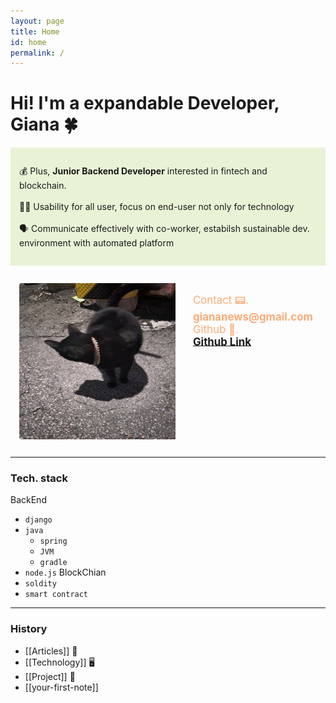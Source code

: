 ```yaml
---
layout: page
title: Home
id: home
permalink: /
---
```


<h1>Hi! I'm a expandable Developer, Giana 🍀</h1>
<div  width="1500em" height="200em" style="background: #E8F3D6">
<p style="padding: 2em 1em; border-radius: 4px;">
  💰 Plus, <span style="font-weight: bold">Junior Backend Developer</span> interested in fintech and blockchain.
  <br><br>
  👩‍🦯 Usability for all user, focus on end-user not only for technology
  <br><br>
  🗣 Communicate effectively with co-worker, estabilsh sustainable dev. environment with automated platform 
</p>
</div>

<div style="padding:1em 1em; display:flex; justify-content:flex-start;">
<img src="../assets/image.jpg" height="250em" width="250em" style="border-radius:4px; margin: 0em 0em; padding-right:2em;">
<div style="padding:1em 0em;">
<span style="font-size: larger; padding: 2em 0em; color:#FAAB78;">Contact 📟. <br><strong style="font-size: x-larger;font-color: black;">giananews@gmail.com</strong></span>
<br>
<span style="font-size: larger; padding: 2em 0em; color: #FAAB78;">Github 🫙.<br> <strong style="font-size: x-larger; font-color: black;">
<a href="https://github.com/califonia-ahri/">Github Link</a>
</strong></span>
</div>
</div>

<hr>

### Tech. stack
BackEnd
- ```django```
- ```java```
  - ```spring```
  - ```JVM```
  - ```gradle```
- ```node.js```
BlockChian
- ```soldity```
- ```smart contract```

<hr>

### History
- [[Articles]] 📰
- [[Technology]] 🖥️
- [[Project]] 🤼
- [[your-first-note]]

<style>
  .wrapper {
    max-width: 46em;
  }
</style>
